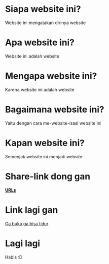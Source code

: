 # Siapa website ini?
Website ini mengatakan dirinya website

# Apa website ini?
Website ini adalah website

# Mengapa website ini?
Karena website ini adalah website

# Bagaimana website ini?
Yaitu dengan cara me-website-isasi website ini

# Kapan website ini?
Semenjak website ini menjadi website

# Share-link dong gan
**[URLs](URLs/)**

# Link lagi gan
[Ga buka ga bisa tidur](spb/)

# Lagi lagi
Habis :D
